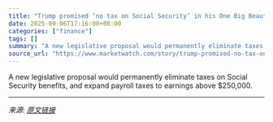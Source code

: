 ```yaml
---
title: "Trump promised ‘no tax on Social Security’ in his One Big Beautiful Bill Act. This Democratic bill could actually do it."
date: 2025-09-06T17:16:00+08:00
categories: ["finance"]
tags: []
summary: "A new legislative proposal would permanently eliminate taxes on Social Security benefits, and expand payroll taxes to earnings above $250,000."
source_url: "https://www.marketwatch.com/story/trump-promised-no-tax-on-social-security-in-his-one-big-beautiful-bill-act-this-democratic-bill-could-actually-do-it-c817ac50?mod=mw_rss_topstories"
---
```


A new legislative proposal would permanently eliminate taxes on Social Security benefits, and expand payroll taxes to earnings above $250,000.

---

*来源: [原文链接](https://www.marketwatch.com/story/trump-promised-no-tax-on-social-security-in-his-one-big-beautiful-bill-act-this-democratic-bill-could-actually-do-it-c817ac50?mod=mw_rss_topstories)*
